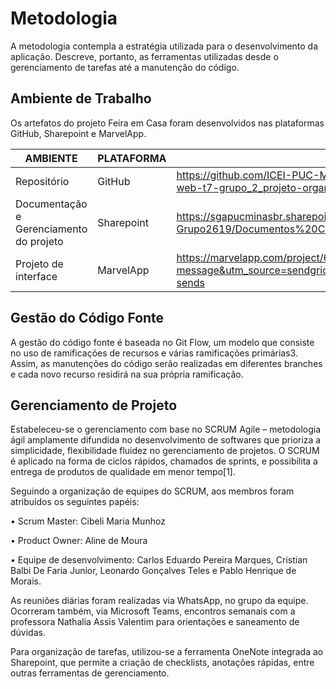 
# Metodologia

A metodologia contempla a estratégia utilizada para o desenvolvimento da aplicação. Descreve, portanto, as ferramentas utilizadas desde o gerenciamento de tarefas até a manutenção do código.

## Ambiente de Trabalho

Os artefatos do projeto Feira em Casa foram desenvolvidos nas plataformas GitHub, Sharepoint e MarvelApp. 

|AMBIENTE                               | PLATAFORMA  | ENDEREÇO                                                                                                    |
|---------------------------------------|-------------|-------------------------------------------------------------------------------------------------------------|
|Repositório                            | GitHub      | https://github.com/ICEI-PUC-Minas-PMV-ADS/pmv-ads-2022-1-e1-proj-web-t7-grupo_2_projeto-organicos           |
|Documentação e Gerenciamento do projeto| Sharepoint  | https://sgapucminasbr.sharepoint.com/sites/Projeto-Grupo2619/Documentos%20Compartilhados/Forms/AllItems.aspx|
|Projeto de interface                   | MarvelApp   | https://marvelapp.com/project/6202275?utm_content=backend-email-message&utm_source=sendgrid&utm_medium=mail&utm_campaign=sendgrid-sends |

## Gestão do Código Fonte

A gestão do código fonte é baseada no Git Flow, um modelo que consiste no uso de ramificações de recursos e várias ramificações primárias3. Assim, as manutenções do código serão realizadas em diferentes branches e cada novo recurso residirá na sua própria ramificação. 

## Gerenciamento de Projeto

Estabeleceu-se o gerenciamento com base no SCRUM Agile – metodologia ágil amplamente difundida no desenvolvimento de softwares que prioriza a simplicidade, flexibilidade fluidez no gerenciamento de projetos. O SCRUM é aplicado na forma de ciclos rápidos, chamados de sprints, e possibilita a entrega de produtos de qualidade em menor tempo[1].

Seguindo a organização de equipes do SCRUM, aos membros foram atribuídos os seguintes papéis:

• Scrum Master: Cibeli Maria Munhoz

• Product Owner: Aline de Moura

• Equipe de desenvolvimento: Carlos Eduardo Pereira Marques, Cristian Balbi De Faria Junior, Leonardo Gonçalves Teles e Pablo Henrique de Morais.

As reuniões diárias foram realizadas via WhatsApp, no grupo da equipe. Ocorreram também, via Microsoft Teams, encontros semanais com a professora Nathalia Assis Valentim para orientações e saneamento de dúvidas.

Para organização de tarefas, utilizou-se a ferramenta OneNote integrada ao Sharepoint, que permite a criação de checklists, anotações rápidas, entre outras ferramentas de gerenciamento.  

